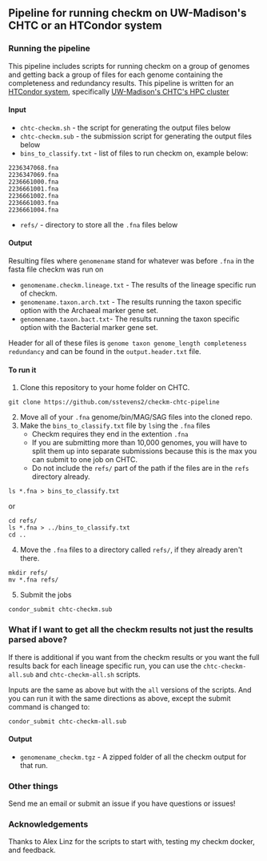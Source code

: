 ## Pipeline for running checkm on UW-Madison's CHTC or an HTCondor system

### Running the pipeline 

This pipeline includes scripts for running checkm on a group of genomes and getting back 
a group of files for each genome containing the completeness and redundancy results.  This pipeline is written for an [HTCondor system](https://research.cs.wisc.edu/htcondor/), specifically [UW-Madison's CHTC's HPC cluster](http://chtc.cs.wisc.edu/)

#### Input
- `chtc-checkm.sh` - the script for generating the output files below
- `chtc-checkm.sub` - the submission script for generating the output files below
- `bins_to_classify.txt` - list of files to run checkm on, example below:
```
2236347068.fna
2236347069.fna
2236661000.fna
2236661001.fna
2236661002.fna
2236661003.fna
2236661004.fna
```
- `refs/` - directory to store all the `.fna` files below


#### Output

Resulting files where `genomename` stand for whatever was before `.fna` in the fasta file checkm was run on
- `genomename.checkm.lineage.txt` - The results of the lineage specific run of checkm.
- `genomename.taxon.arch.txt` - The results running the taxon specific option with the Archaeal marker gene set.
- `genomename.taxon.bact.txt`- The results running the taxon specific option with the Bacterial marker gene set.

Header for all of these files is `genome taxon genome_length completeness redundancy` and can be found in the `output.header.txt` file.


#### To run it

1. Clone this repository to your home folder on CHTC.
```
git clone https://github.com/sstevens2/checkm-chtc-pipeline
```
2. Move all of your `.fna` genome/bin/MAG/SAG files into the cloned repo.
3. Make the `bins_to_classify.txt` file by `ls`ing the `.fna` files
	- Checkm requires they end in the extention `.fna`
	- If you are submitting more than 10,000 genomes, you will have to split them up into separate submissions because this is the max you can submit to one job on CHTC.
	- Do not include the `refs/` part of the path if the files are in the `refs` directory already.
```
ls *.fna > bins_to_classify.txt
```
or
```
cd refs/
ls *.fna > ../bins_to_classify.txt
cd ..
```
4. Move the `.fna` files to a directory called `refs/`, if they already aren't there.
```
mkdir refs/
mv *.fna refs/
```
5. Submit the jobs
```
condor_submit chtc-checkm.sub
```


### What if I want to get all the checkm results not just the results parsed above?

If there is additional if you want from the checkm results or you want the full results back for each lineage specific run, you can use the `chtc-checkm-all.sub` and `chtc-checkm-all.sh` scripts.


Inputs are the same as above but with the `all` versions of the scripts.  And you can run it with the same directions as above, except the submit command is changed to:
```
condor_submit chtc-checkm-all.sub
```

#### Output

- `genomename_checkm.tgz` -  A zipped folder of all the checkm output for that run.


### Other things

Send me an email or submit an issue if you have questions or issues!


### Acknowledgements

Thanks to Alex Linz for the scripts to start with, testing my checkm docker, and feedback.






